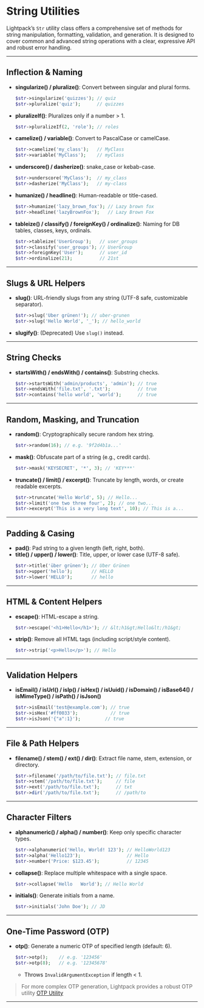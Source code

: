 # String Utilities

Lightpack’s `Str` utility class offers a comprehensive set of methods for string manipulation, formatting, validation, and generation. It is designed to cover common and advanced string operations with a clear, expressive API and robust error handling.

---

## Inflection & Naming

- **singularize() / pluralize()**: Convert between singular and plural forms.
  ```php
  $str->singularize('quizzes'); // quiz
  $str->pluralize('quiz');      // quizzes
  ```
- **pluralizeIf()**: Pluralizes only if a number > 1.
  ```php
  $str->pluralizeIf(2, 'role'); // roles
  ```
- **camelize() / variable()**: Convert to PascalCase or camelCase.
  ```php
  $str->camelize('my_class');   // MyClass
  $str->variable('MyClass');    // myClass
  ```
- **underscore() / dasherize()**: snake_case or kebab-case.
  ```php
  $str->underscore('MyClass');  // my_class
  $str->dasherize('MyClass');   // my-class
  ```
- **humanize() / headline()**: Human-readable or title-cased.
  ```php
  $str->humanize('lazy_brown_fox'); // Lazy brown fox
  $str->headline('lazyBrownFox');   // Lazy Brown Fox
  ```
- **tableize() / classify() / foreignKey() / ordinalize()**: Naming for DB tables, classes, keys, ordinals.
  ```php
  $str->tableize('UserGroup');   // user_groups
  $str->classify('user_groups'); // UserGroup
  $str->foreignKey('User');      // user_id
  $str->ordinalize(21);          // 21st
  ```

---

## Slugs & URL Helpers

- **slug()**: URL-friendly slugs from any string (UTF-8 safe, customizable separator).
  ```php
  $str->slug('Über grünen!'); // uber-grunen
  $str->slug('Hello World', '_'); // hello_world
  ```
- **slugify()**: (Deprecated) Use `slug()` instead.

---

## String Checks

- **startsWith() / endsWith() / contains()**: Substring checks.
  ```php
  $str->startsWith('admin/products', 'admin'); // true
  $str->endsWith('file.txt', '.txt');          // true
  $str->contains('hello world', 'world');      // true
  ```

---

## Random, Masking, and Truncation

- **random()**: Cryptographically secure random hex string.
  ```php
  $str->random(16); // e.g. '9f2d4b1a...'
  ```
- **mask()**: Obfuscate part of a string (e.g., credit cards).
  ```php
  $str->mask('KEYSECRET', '*', 3); // 'KEY***'
  ```
- **truncate() / limit() / excerpt()**: Truncate by length, words, or create readable excerpts.
  ```php
  $str->truncate('Hello World', 5); // Hello...
  $str->limit('one two three four', 2); // one two...
  $str->excerpt('This is a very long text', 10); // This is a...
  ```

---

## Padding & Casing

- **pad()**: Pad string to a given length (left, right, both).
- **title() / upper() / lower()**: Title, upper, or lower case (UTF-8 safe).
  ```php
  $str->title('über grünen'); // Über Grünen
  $str->upper('hello');       // HELLO
  $str->lower('HELLO');       // hello
  ```

---

## HTML & Content Helpers

- **escape()**: HTML-escape a string.
  ```php
  $str->escape('<h1>Hello</h1>'); // &lt;h1&gt;Hello&lt;/h1&gt;
  ```
- **strip()**: Remove all HTML tags (including script/style content).
  ```php
  $str->strip('<p>Hello</p>'); // Hello
  ```

---

## Validation Helpers

- **isEmail() / isUrl() / isIp() / isHex() / isUuid() / isDomain() / isBase64() / isMimeType() / isPath() / isJson()**
  ```php
  $str->isEmail('test@example.com'); // true
  $str->isHex('#ff0033');            // true
  $str->isJson('{"a":1}');         // true
  ```

---

## File & Path Helpers

- **filename() / stem() / ext() / dir()**: Extract file name, stem, extension, or directory.
  ```php
  $str->filename('/path/to/file.txt'); // file.txt
  $str->stem('/path/to/file.txt');     // file
  $str->ext('/path/to/file.txt');      // txt
  $str->dir('/path/to/file.txt');      // /path/to
  ```

---

## Character Filters

- **alphanumeric() / alpha() / number()**: Keep only specific character types.
  ```php
  $str->alphanumeric('Hello, World! 123'); // HelloWorld123
  $str->alpha('Hello123');                 // Hello
  $str->number('Price: $123.45');          // 12345
  ```
- **collapse()**: Replace multiple whitespace with a single space.
  ```php
  $str->collapse('Hello   World'); // Hello World
  ```
- **initials()**: Generate initials from a name.
  ```php
  $str->initials('John Doe'); // JD
  ```

---

## One-Time Password (OTP)

- **otp()**: Generate a numeric OTP of specified length (default: 6).
  ```php
  $str->otp();    // e.g. '123456'
  $str->otp(8);   // e.g. '12345678'
  ```
  - Throws `InvalidArgumentException` if length < 1.

> For more complex OTP generation, Lightpack provides a robust OTP utility
> [OTP Utility](/otp-utils.md)

---